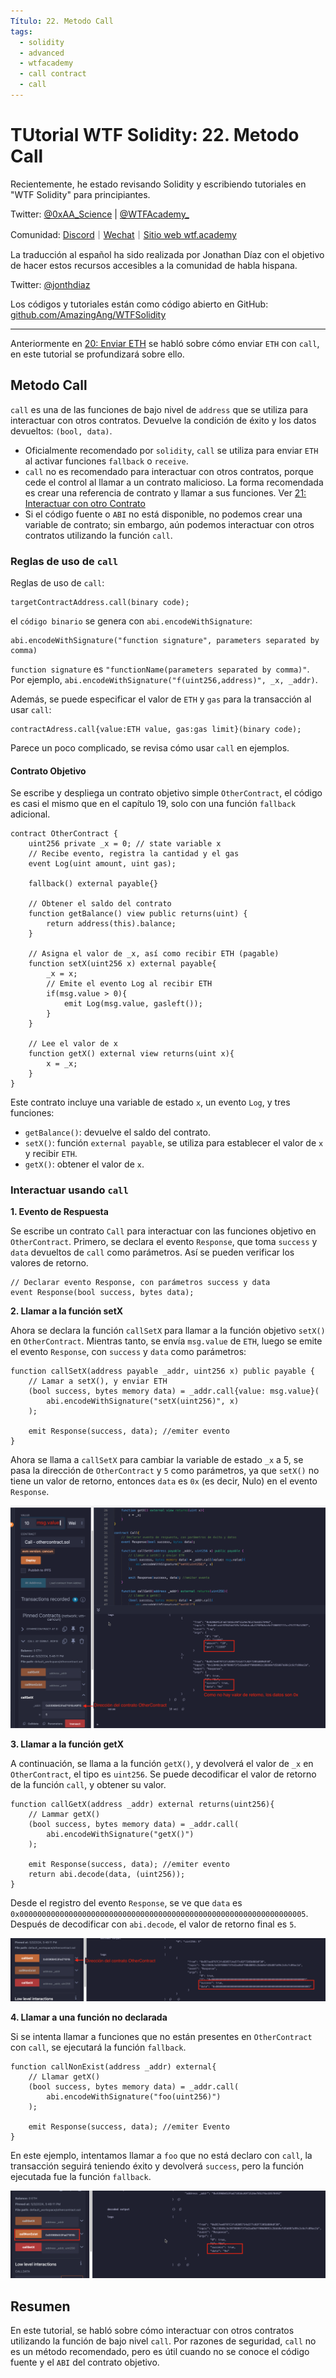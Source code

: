 ```yaml
---
Título: 22. Metodo Call
tags:
  - solidity
  - advanced
  - wtfacademy
  - call contract
  - call
---
```


# TUtorial WTF Solidity: 22. Metodo Call

Recientemente, he estado revisando Solidity y escribiendo tutoriales en "WTF Solidity" para principiantes.

Twitter: [@0xAA_Science](https://twitter.com/0xAA_Science) | [@WTFAcademy_](https://twitter.com/WTFAcademy_)

Comunidad: [Discord](https://discord.gg/5akcruXrsk)｜[Wechat](https://docs.google.com/forms/d/e/1FAIpQLSe4KGT8Sh6sJ7hedQRuIYirOoZK_85miz3dw7vA1-YjodgJ-A/viewform?usp=sf_link)｜[Sitio web wtf.academy](https://wtf.academy)

La traducción al español ha sido realizada por Jonathan Díaz con el objetivo de hacer estos recursos accesibles a la comunidad de habla hispana.

Twitter: [@jonthdiaz](https://twitter.com/jonthdiaz)

Los códigos y tutoriales están como código abierto en GitHub: [github.com/AmazingAng/WTFSolidity](https://github.com/AmazingAng/WTFSolidity)

-----
Anteriormente en [20: Enviar ETH](https://github.com/AmazingAng/WTF-Solidity/tree/main/Languages/es/20_EnviarETH_es) se habló sobre cómo enviar `ETH` con `call`, en este tutorial se profundizará sobre ello.

## Metodo Call
`call` es una de las funciones de bajo nivel de `address` que se utiliza para interactuar con otros contratos. Devuelve la condición de éxito y los datos devueltos: `(bool, data)`.

- Oficialmente recomendado por `solidity`, `call` se utiliza para enviar `ETH` al activar funciones `fallback` o `receive`.
- `call` no es recomendado para interactuar con otros contratos, porque cede el control al llamar a un contrato malicioso. La forma recomendada es crear una referencia de contrato y llamar a sus funciones. Ver [21: Interactuar con otro Contrato](https://github.com/AmazingAng/WTF-Solidity/tree/main/Languages/en/21_LamarContrato_es)
- Si el código fuente o `ABI` no está disponible, no podemos crear una variable de contrato; sin embargo, aún podemos interactuar con otros contratos utilizando la función `call`.

### Reglas de uso de `call`
Reglas de uso de `call`:
```
targetContractAddress.call(binary code);
```
el `código binario` se genera con `abi.encodeWithSignature`:
```
abi.encodeWithSignature("function signature", parameters separated by comma)
```
`function signature` es `"functionName(parameters separated by comma)"`. Por ejemplo, `abi.encodeWithSignature("f(uint256,address)", _x, _addr)`.

Además, se puede especificar el valor de `ETH` y `gas` para la transacción al usar `call`:

```
contractAdress.call{value:ETH value, gas:gas limit}(binary code);
```

Parece un poco complicado, se revisa cómo usar `call` en ejemplos.

#### Contrato Objetivo
Se escribe y despliega un contrato objetivo simple `OtherContract`, el código es casi el mismo que en el capítulo 19, solo con una función `fallback` adicional.

```solidity
contract OtherContract {
    uint256 private _x = 0; // state variable x
    // Recibe evento, registra la cantidad y el gas
    event Log(uint amount, uint gas);

    fallback() external payable{}

    // Obtener el saldo del contrato
    function getBalance() view public returns(uint) {
        return address(this).balance;
    }

    // Asigna el valor de _x, así como recibir ETH (pagable)
    function setX(uint256 x) external payable{
        _x = x;
        // Emite el evento Log al recibir ETH
        if(msg.value > 0){
            emit Log(msg.value, gasleft());
        }
    }

    // Lee el valor de x
    function getX() external view returns(uint x){
        x = _x;
    }
}
```

Este contrato incluye una variable de estado `x`, un evento `Log`, y tres funciones:
- `getBalance()`: devuelve el saldo del contrato.
- `setX()`: función `external payable`, se utiliza para establecer el valor de `x` y recibir `ETH`.
- `getX()`: obtener el valor de `x`.

### Interactuar usando `call`
**1. Evento de Respuesta**

Se escribe un contrato `Call` para interactuar con las funciones objetivo en `OtherContract`. Primero, se declara el evento `Response`, que toma `success` y `data` devueltos de `call` como parámetros. Así se pueden verificar los valores de retorno.

```solidity
// Declarar evento Response, con parámetros success y data
event Response(bool success, bytes data);
```

**2. Llamar a la función setX**

Ahora se declara la función `callSetX` para llamar a la función objetivo `setX()` en `OtherContract`. Mientras tanto, se envía `msg.value` de `ETH`, luego se emite el evento `Response`, con `success` y `data` como parámetros:

```solidity
function callSetX(address payable _addr, uint256 x) public payable {
    // Lamar a setX(), y enviar ETH
	(bool success, bytes memory data) = _addr.call{value: msg.value}(
		abi.encodeWithSignature("setX(uint256)", x)
	);

	emit Response(success, data); //emiter evento
}
```

Ahora se llama a `callSetX` para cambiar la variable de estado `_x` a 5, se pasa la dirección de `OtherContract` y `5` como parámetros, ya que `setX()` no tiene un valor de retorno, entonces `data` es `0x` (es decir, Nulo) en el evento `Response`.


![22-1](./img/22-1.png)

**3. Llamar a la función getX**

A continuación, se llama a la función `getX()`, y devolverá el valor de `_x` en `OtherContract`, el tipo es `uint256`. Se puede decodificar el valor de retorno de la función `call`, y obtener su valor.

```solidity
function callGetX(address _addr) external returns(uint256){
    // Lammar getX()
	(bool success, bytes memory data) = _addr.call(
		abi.encodeWithSignature("getX()")
	);

	emit Response(success, data); //emiter evento
	return abi.decode(data, (uint256));
}
```
Desde el registro del evento `Response`, se ve que `data` es `0x0000000000000000000000000000000000000000000000000000000000000005`. Después de decodificar con `abi.decode`, el valor de retorno final es `5`.

![22-2](./img/22-2.png)

**4. Llamar a una función no declarada** 

Si se intenta llamar a funciones que no están presentes en `OtherContract` con `call`, se ejecutará la función `fallback`.

```solidity
function callNonExist(address _addr) external{
	// Llamar getX()
	(bool success, bytes memory data) = _addr.call(
		abi.encodeWithSignature("foo(uint256)")
	);

	emit Response(success, data); //emiter Evento
}
```

En este ejemplo, intentamos llamar a `foo` que no está declaro con `call`, la transacción seguirá teniendo éxito y devolverá `success`, pero la función ejecutada fue la función `fallback`.

![22-3](./img/22-3.png)

## Resumen

En este tutorial, se habló sobre cómo interactuar con otros contratos utilizando la función de bajo nivel `call`. Por razones de seguridad, `call` no es un método recomendado, pero es útil cuando no se conoce el código fuente y el `ABI` del contrato objetivo.

